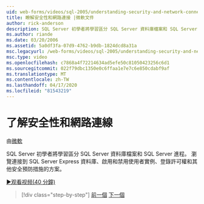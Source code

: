 ```yaml
---
uid: web-forms/videos/sql-2005/understanding-security-and-network-connectivity
title: 瞭解安全性和網路連接 |微軟文件
author: rick-anderson
description: SQL Server 初學者將學習區分 SQL Server 資料庫檔案和 SQL Server 進程。 瀏覽連接 SQL Server E 的專案...
ms.author: riande
ms.date: 03/20/2006
ms.assetid: 5a0df3fa-07d9-4762-b9db-1824dcd8a31a
msc.legacyurl: /web-forms/videos/sql-2005/understanding-security-and-network-connectivity
msc.type: video
ms.openlocfilehash: c7868a4f72214634ad5efe50c81050423256c6d1
ms.sourcegitcommit: 022f79dbc1350e0c6ffaa1e7e7c6e850cdabf9af
ms.translationtype: MT
ms.contentlocale: zh-TW
ms.lasthandoff: 04/17/2020
ms.locfileid: "81543219"
---
```

# <a name="understanding-security-and-network-connectivity"></a>了解安全性和網路連線

由[微軟](https://github.com/microsoft)

SQL Server 初學者將學習區分 SQL Server 資料庫檔案和 SQL Server 進程。 瀏覽連接到 SQL Server Express 資料庫、啟用和禁用使用者實例、登錄許可權和其他安全預防措施的方案。

[&#9654;观看视频(40 分鐘)](https://channel9.msdn.com/Blogs/ASP-NET-Site-Videos/understanding-security-and-network-connectivity)

> [!div class="step-by-step"]
> [前一個](more-structured-query-language.md)
> [下一個](connecting-your-web-application-to-sql-server-2005-express-edition.md)
